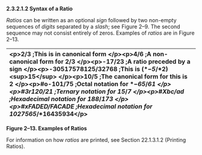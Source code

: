 **2.3.2.1.2 Syntax of a Ratio**

 

*Ratios* can be written as an optional *sign* followed by two non-empty sequences of *digits* separated by a *slash*; see Figure 2–9. The second sequence may not consist entirely of zeros. Examples of *ratios* are in Figure 2–13.  



|\<p\>2/3 ;This is in canonical form \</p\>\<p\>4/6 ;A non-canonical form for 2/3 \</p\>\<p\>-17/23 ;A ratio preceded by a sign \</p\>\<p\>-30517578125/32768 ;This is (*−*5*/*2)\<sup\>15\</sup\> \</p\>\<p\>10/5 ;The canonical form for this is 2 \</p\>\<p\>#o-101/75 ;Octal notation for *−*65*/*61 \</p\>\<p\>#3r120/21 ;Ternary notation for 15*/*7 \</p\>\<p\>#Xbc/ad ;Hexadecimal notation for 188*/*173 \</p\>\<p\>#xFADED/FACADE ;Hexadecimal notation for 1027565*/*16435934\</p\>|
| :- |


**Figure 2–13. Examples of Ratios** 

For information on how *ratios* are printed, see Section 22.1.3.1.2 (Printing Ratios). 

